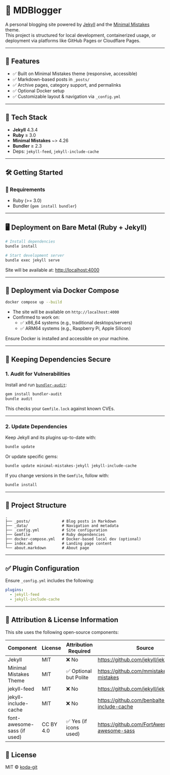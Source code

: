 # 📝 MDBlogger

A personal blogging site powered by [Jekyll](https://jekyllrb.com/) and the [Minimal Mistakes](https://mmistakes.github.io/minimal-mistakes/) theme.  
This project is structured for local development, containerized usage, or deployment via platforms like GitHub Pages or Cloudflare Pages.

---

## 🚀 Features

- ✅ Built on Minimal Mistakes theme (responsive, accessible)
- ✅ Markdown-based posts in `_posts/`
- ✅ Archive pages, category support, and permalinks
- ✅ Optional Docker setup
- ✅ Customizable layout & navigation via `_config.yml`

---

## 🧰 Tech Stack

- **Jekyll** 4.3.4
- **Ruby** ≥ 3.0
- **Minimal Mistakes** ~> 4.26
- **Bundler** ≥ 2.3
- Deps: `jekyll-feed`, `jekyll-include-cache`

---

## 🛠️ Getting Started

### 🔧 Requirements

- Ruby (>= 3.0)
- Bundler (`gem install bundler`)

---

## 🖥️ Deployment on Bare Metal (Ruby + Jekyll)

```bash
# Install dependencies
bundle install

# Start development server
bundle exec jekyll serve
```

Site will be available at: [http://localhost:4000](http://localhost:4000)

---

## 🐳 Deployment via Docker Compose

```bash
docker compose up --build
```

- The site will be available on `http://localhost:4000`
- Confirmed to work on:
  - ✅ x86_64 systems (e.g., traditional desktops/servers)
  - ✅ ARM64 systems (e.g., Raspberry Pi, Apple Silicon)

Ensure Docker is installed and accessible on your machine.

---

## 🔐 Keeping Dependencies Secure

### 1. **Audit for Vulnerabilities**

Install and run [`bundler-audit`](https://github.com/rubysec/bundler-audit):

```bash
gem install bundler-audit
bundle audit
```

This checks your `Gemfile.lock` against known CVEs.

---

### 2. **Update Dependencies**

Keep Jekyll and its plugins up-to-date with:

```bash
bundle update
```

Or update specific gems:

```bash
bundle update minimal-mistakes-jekyll jekyll-include-cache
```

If you change versions in the `Gemfile`, follow with:

```bash
bundle install
```

---

## 📁 Project Structure

```
.
├── _posts/              # Blog posts in Markdown
├── _data/               # Navigation and metadata
├── _config.yml          # Site configuration
├── Gemfile              # Ruby dependencies
├── docker-compose.yml   # Docker-based local dev (optional)
├── index.md             # Landing page content
└── about.markdown       # About page
```

---

## ✅ Plugin Configuration

Ensure `_config.yml` includes the following:

```yaml
plugins:
  - jekyll-feed
  - jekyll-include-cache
```

---

## 📝 Attribution & License Information

This site uses the following open-source components:

| Component                  | License        | Attribution Required | Source |
|---------------------------|----------------|------------------------|--------|
| Jekyll                    | MIT            | ❌ No                 | https://github.com/jekyll/jekyll |
| Minimal Mistakes Theme    | MIT            | ✅ Optional but Polite | https://github.com/mmistakes/minimal-mistakes |
| jekyll-feed               | MIT            | ❌ No                 | https://github.com/jekyll/jekyll-feed |
| jekyll-include-cache      | MIT            | ❌ No                 | https://github.com/benbalter/jekyll-include-cache |
| font-awesome-sass (if used)| CC BY 4.0     | ✅ Yes (if icons used) | https://github.com/FortAwesome/font-awesome-sass |


## 📜 License

MIT © [koda-git](https://github.com/koda-git)
